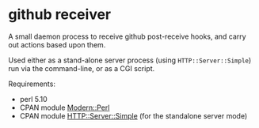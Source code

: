 github receiver
===============

A small daemon process to receive github post-receive hooks, and carry out
actions based upon them.

Used either as a stand-alone server process (using `HTTP::Server::Simple`)
run via the command-line, or as a CGI script.

Requirements:

*   perl 5.10
*   CPAN module [Modern::Perl][modern-perl]
*   CPAN module [HTTP::Server::Simple][http-server] (for the standalone 
    server mode)


[modern-perl]:http://search.cpan.org/dist/Modern-Perl/lib/Modern/Perl.pm
[http-server]:http://search.cpan.org/dist/HTTP-Server-Simple/lib/HTTP/Server/Simple.pm